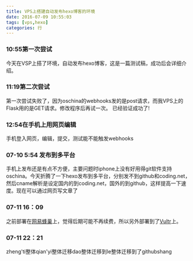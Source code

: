 ```yaml
---
title: VPS上搭建自动发布hexo博客的环境
date: 2016-07-09 10:55:03
tags: [vps,hexo]
categories: 行
---
```



### 10:55第一次尝试
今天在VSP上搭了环境，自动发布hexo博客，这是一篇测试稿，成功后会详细介绍。

### 11:19第二次尝试
第一次尝试失败了，因为oschina的webhooks发的是post请求，而我VPS上的Flask用的是GET请求。修改程序后再试一次。
已经验证成功了!

### 12:54在手机上用网页编辑
手机登入网页，编辑，提交，测试能不能触发webhooks

### 07-10 5:54 发布到多平台
手机上发布还是有点不方便，主要问题时iphone上没有好用得git软件支持oschina。今天折腾了一下hexo发布到多平台，分别发不到github和coding.net，然后cname解析是设定国内的到coding.net，国外的到github，这样提高一下速度。现在可以通过网页写文章了

### 07-11 16：09
之前部署在[网易蜂巢](http://c.163.com)上，觉得后期可能不再续费，所以另外部署到了[Vultr](http://www.vultr.com)上。

### 07-11 22：21
zheng'ti整体qian'yi整体迁移dao整体迁移到le整体迁移到了githubshang
